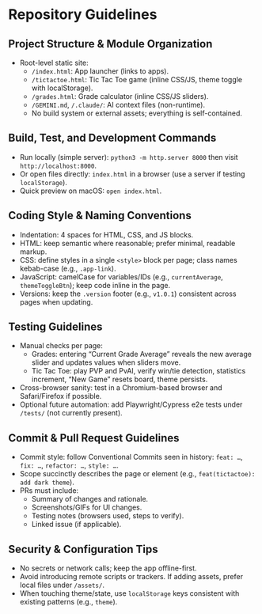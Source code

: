 # Repository Guidelines

## Project Structure & Module Organization
- Root-level static site:
  - `/index.html`: App launcher (links to apps).
  - `/tictactoe.html`: Tic Tac Toe game (inline CSS/JS, theme toggle with localStorage).
  - `/grades.html`: Grade calculator (inline CSS/JS sliders).
  - `/GEMINI.md`, `/.claude/`: AI context files (non-runtime).
  - No build system or external assets; everything is self-contained.

## Build, Test, and Development Commands
- Run locally (simple server): `python3 -m http.server 8000` then visit `http://localhost:8000`.
- Or open files directly: `index.html` in a browser (use a server if testing `localStorage`).
- Quick preview on macOS: `open index.html`.

## Coding Style & Naming Conventions
- Indentation: 4 spaces for HTML, CSS, and JS blocks.
- HTML: keep semantic where reasonable; prefer minimal, readable markup.
- CSS: define styles in a single `<style>` block per page; class names kebab-case (e.g., `.app-link`).
- JavaScript: camelCase for variables/IDs (e.g., `currentAverage`, `themeToggleBtn`); keep code inline in the page.
- Versions: keep the `.version` footer (e.g., `v1.0.1`) consistent across pages when updating.

## Testing Guidelines
- Manual checks per page:
  - Grades: entering “Current Grade Average” reveals the new average slider and updates values when sliders move.
  - Tic Tac Toe: play PVP and PvAI, verify win/tie detection, statistics increment, “New Game” resets board, theme persists.
- Cross-browser sanity: test in a Chromium-based browser and Safari/Firefox if possible.
- Optional future automation: add Playwright/Cypress e2e tests under `/tests/` (not currently present).

## Commit & Pull Request Guidelines
- Commit style: follow Conventional Commits seen in history: `feat: …`, `fix: …`, `refactor: …`, `style: …`.
- Scope succinctly describes the page or element (e.g., `feat(tictactoe): add dark theme`).
- PRs must include:
  - Summary of changes and rationale.
  - Screenshots/GIFs for UI changes.
  - Testing notes (browsers used, steps to verify).
  - Linked issue (if applicable).

## Security & Configuration Tips
- No secrets or network calls; keep the app offline-first.
- Avoid introducing remote scripts or trackers. If adding assets, prefer local files under `/assets/`.
- When touching theme/state, use `localStorage` keys consistent with existing patterns (e.g., `theme`).

